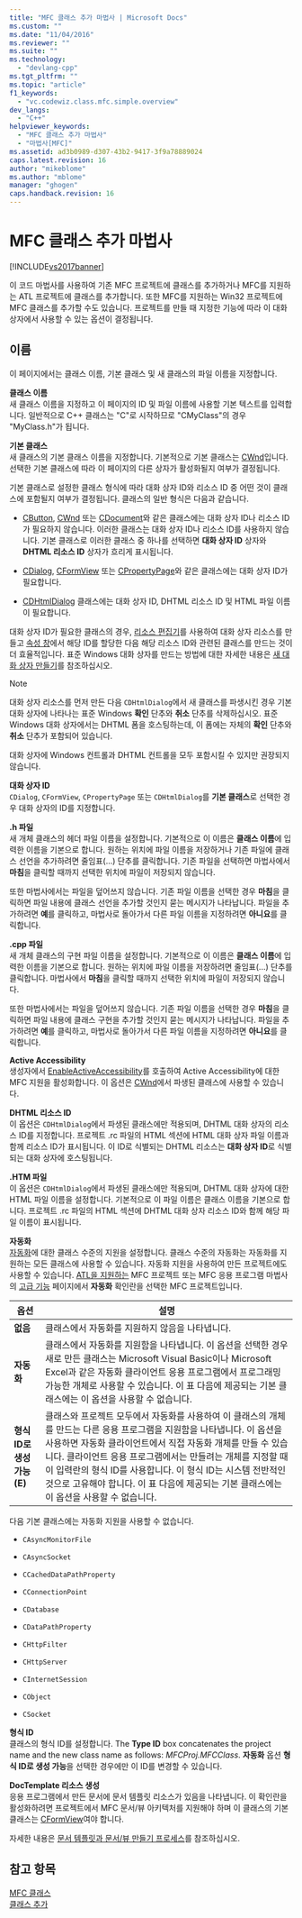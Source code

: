```yaml
---
title: "MFC 클래스 추가 마법사 | Microsoft Docs"
ms.custom: ""
ms.date: "11/04/2016"
ms.reviewer: ""
ms.suite: ""
ms.technology: 
  - "devlang-cpp"
ms.tgt_pltfrm: ""
ms.topic: "article"
f1_keywords: 
  - "vc.codewiz.class.mfc.simple.overview"
dev_langs: 
  - "C++"
helpviewer_keywords: 
  - "MFC 클래스 추가 마법사"
  - "마법사[MFC]"
ms.assetid: ad3b0989-d307-43b2-9417-3f9a78889024
caps.latest.revision: 16
author: "mikeblome"
ms.author: "mblome"
manager: "ghogen"
caps.handback.revision: 16
---
```

# MFC 클래스 추가 마법사
[!INCLUDE[vs2017banner](../../assembler/inline/includes/vs2017banner.md)]

이 코드 마법사를 사용하여 기존 MFC 프로젝트에 클래스를 추가하거나 MFC를 지원하는 ATL 프로젝트에 클래스를 추가합니다.  또한 MFC를 지원하는 Win32 프로젝트에 MFC 클래스를 추가할 수도 있습니다.  프로젝트를 만들 때 지정한 기능에 따라 이 대화 상자에서 사용할 수 있는 옵션이 결정됩니다.  
  
## 이름  
 이 페이지에서는 클래스 이름, 기본 클래스 및 새 클래스의 파일 이름을 지정합니다.  
  
 **클래스 이름**  
 새 클래스 이름을 지정하고 이 페이지의 ID 및 파일 이름에 사용할 기본 텍스트를 입력합니다.  일반적으로 C\+\+ 클래스는 "C"로 시작하므로 "CMyClass"의 경우 "MyClass.h"가 됩니다.  
  
 **기본 클래스**  
 새 클래스의 기본 클래스 이름을 지정합니다.  기본적으로 기본 클래스는 [CWnd](../../mfc/reference/cwnd-class.md)입니다.  선택한 기본 클래스에 따라 이 페이지의 다른 상자가 활성화될지 여부가 결정됩니다.  
  
 기본 클래스로 설정한 클래스 형식에 따라 대화 상자 ID와 리소스 ID 중 어떤 것이 클래스에 포함될지 여부가 결정됩니다.  클래스의 일반 형식은 다음과 같습니다.  
  
-   [CButton](../../mfc/reference/cbutton-class.md), [CWnd](../../mfc/reference/cwnd-class.md) 또는 [CDocument](../../mfc/reference/cdocument-class.md)와 같은 클래스에는 대화 상자 ID나 리소스 ID가 필요하지 않습니다.  이러한 클래스는 대화 상자 ID나 리소스 ID를 사용하지 않습니다.  기본 클래스로 이러한 클래스 중 하나를 선택하면 **대화 상자 ID** 상자와 **DHTML 리소스 ID** 상자가 흐리게 표시됩니다.  
  
-   [CDialog](../../mfc/reference/cdialog-class.md), [CFormView](../../mfc/reference/cformview-class.md) 또는 [CPropertyPage](../../mfc/reference/cpropertypage-class.md)와 같은 클래스에는 대화 상자 ID가 필요합니다.  
  
-   [CDHtmlDialog](../../mfc/reference/cdhtmldialog-class.md) 클래스에는 대화 상자 ID, DHTML 리소스 ID 및 HTML 파일 이름이 필요합니다.  
  
 대화 상자 ID가 필요한 클래스의 경우, [리소스 편집기](../../mfc/resource-editors.md)를 사용하여 대화 상자 리소스를 만들고 [속성 창](../Topic/Properties%20Window.md)에서 해당 ID를 할당한 다음 해당 리소스 ID와 관련된 클래스를 만드는 것이 더 효율적입니다.  표준 Windows 대화 상자를 만드는 방법에 대한 자세한 내용은 [새 대화 상자 만들기](../../mfc/creating-a-new-dialog-box.md)를 참조하십시오.  
  
> [!NOTE]
>  대화 상자 리소스를 먼저 만든 다음 `CDHtmlDialog`에서 새 클래스를 파생시킨 경우 기본 대화 상자에 나타나는 표준 Windows **확인** 단추와 **취소** 단추를 삭제하십시오.  표준 Windows 대화 상자에서는 DHTML 폼을 호스팅하는데, 이 폼에는 자체의 **확인** 단추와 **취소** 단추가 포함되어 있습니다.  
  
 대화 상자에 Windows 컨트롤과 DHTML 컨트롤을 모두 포함시킬 수 있지만 권장되지 않습니다.  
  
 **대화 상자 ID**  
 `CDialog`, `CFormView`, `CPropertyPage` 또는 `CDHtmlDialog`를 **기본 클래스**로 선택한 경우 대화 상자의 ID를 지정합니다.  
  
 **.h 파일**  
 새 개체 클래스의 헤더 파일 이름을 설정합니다.  기본적으로 이 이름은 **클래스 이름**에 입력한 이름을 기본으로 합니다.  원하는 위치에 파일 이름을 저장하거나 기존 파일에 클래스 선언을 추가하려면 줄임표\(...\) 단추를 클릭합니다.  기존 파일을 선택하면 마법사에서 **마침**을 클릭할 때까지 선택한 위치에 파일이 저장되지 않습니다.  
  
 또한 마법사에서는 파일을 덮어쓰지 않습니다.  기존 파일 이름을 선택한 경우 **마침**을 클릭하면 파일 내용에 클래스 선언을 추가할 것인지 묻는 메시지가 나타납니다.  파일을 추가하려면 **예**를 클릭하고, 마법사로 돌아가서 다른 파일 이름을 지정하려면 **아니요**를 클릭합니다.  
  
 **.cpp 파일**  
 새 개체 클래스의 구현 파일 이름을 설정합니다.  기본적으로 이 이름은 **클래스 이름**에 입력한 이름을 기본으로 합니다.  원하는 위치에 파일 이름을 저장하려면 줄임표\(...\) 단추를 클릭합니다.  마법사에서 **마침**을 클릭할 때까지 선택한 위치에 파일이 저장되지 않습니다.  
  
 또한 마법사에서는 파일을 덮어쓰지 않습니다.  기존 파일 이름을 선택한 경우 **마침**을 클릭하면 파일 내용에 클래스 구현을 추가할 것인지 묻는 메시지가 나타납니다.  파일을 추가하려면 **예**를 클릭하고, 마법사로 돌아가서 다른 파일 이름을 지정하려면 **아니요**를 클릭합니다.  
  
 **Active Accessibility**  
 생성자에서 [EnableActiveAccessibility](../Topic/CWnd::EnableActiveAccessibility.md)를 호출하여 Active Accessibility에 대한 MFC 지원을 활성화합니다.  이 옵션은 [CWnd](../../mfc/reference/cwnd-class.md)에서 파생된 클래스에 사용할 수 있습니다.  
  
 **DHTML 리소스 ID**  
 이 옵션은 `CDHtmlDialog`에서 파생된 클래스에만 적용되며,  DHTML 대화 상자의 리소스 ID를 지정합니다.  프로젝트 .rc 파일의 HTML 섹션에 HTML 대화 상자 파일 이름과 함께 리소스 ID가 표시됩니다.  이 ID로 식별되는 DHTML 리소스는 **대화 상자 ID**로 식별되는 대화 상자에 호스팅됩니다.  
  
 **.HTM 파일**  
 이 옵션은 `CDHtmlDialog`에서 파생된 클래스에만 적용되며,  DHTML 대화 상자에 대한 HTML 파일 이름을 설정합니다.  기본적으로 이 파일 이름은 클래스 이름을 기본으로 합니다.  프로젝트 .rc 파일의 HTML 섹션에 DHTML 대화 상자 리소스 ID와 함께 해당 파일 이름이 표시됩니다.  
  
 **자동화**  
 [자동화](../../mfc/automation.md)에 대한 클래스 수준의 지원을 설정합니다.  클래스 수준의 자동화는 자동화를 지원하는 모든 클래스에 사용할 수 있습니다.  자동화 지원을 사용하여 만든 프로젝트에도 사용할 수 있습니다.  [ATL을 지원하는](../../atl/reference/mfc-support-in-atl-projects.md) MFC 프로젝트 또는 MFC 응용 프로그램 마법사의 [고급 기능](../../mfc/reference/advanced-features-mfc-application-wizard.md) 페이지에서 **자동화** 확인란을 선택한 MFC 프로젝트입니다.  
  
|옵션|설명|  
|--------|--------|  
|**없음**|클래스에서 자동화를 지원하지 않음을 나타냅니다.|  
|**자동화**|클래스에서 자동화를 지원함을 나타냅니다.  이 옵션을 선택한 경우 새로 만든 클래스는 Microsoft Visual Basic이나 Microsoft Excel과 같은 자동화 클라이언트 응용 프로그램에서 프로그래밍 가능한 개체로 사용할 수 있습니다.  이 표 다음에 제공되는 기본 클래스에는 이 옵션을 사용할 수 없습니다.|  
|**형식 ID로 생성 가능\(E\)**|클래스와 프로젝트 모두에서 자동화를 사용하여 이 클래스의 개체를 만드는 다른 응용 프로그램을 지원함을 나타냅니다.  이 옵션을 사용하면 자동화 클라이언트에서 직접 자동화 개체를 만들 수 있습니다.  클라이언트 응용 프로그램에서는 만들려는 개체를 지정할 때 이 입력란의 형식 ID를 사용합니다. 이 형식 ID는 시스템 전반적인 것으로 고유해야 합니다.  이 표 다음에 제공되는 기본 클래스에는 이 옵션을 사용할 수 없습니다.|  
  
 다음 기본 클래스에는 자동화 지원을 사용할 수 없습니다.  
  
-   `CAsyncMonitorFile`  
  
-   `CAsyncSocket`  
  
-   `CCachedDataPathProperty`  
  
-   `CConnectionPoint`  
  
-   `CDatabase`  
  
-   `CDataPathProperty`  
  
-   `CHttpFilter`  
  
-   `CHttpServer`  
  
-   `CInternetSession`  
  
-   `CObject`  
  
-   `CSocket`  
  
 **형식 ID**  
 클래스의 형식 ID를 설정합니다.  The **Type ID** box concatenates the project name and the new class name as follows: *MFCProj.MFCClass*.  **자동화** 옵션 **형식 ID로 생성 가능**을 선택한 경우에만 이 ID를 변경할 수 있습니다.  
  
 **DocTemplate 리소스 생성**  
 응용 프로그램에서 만든 문서에 문서 템플릿 리소스가 있음을 나타냅니다.  이 확인란을 활성화하려면 프로젝트에서 MFC 문서\/뷰 아키텍처를 지원해야 하며 이 클래스의 기본 클래스는 [CFormView](../../mfc/reference/cformview-class.md)여야 합니다.  
  
 자세한 내용은 [문서 템플릿과 문서\/뷰 만들기 프로세스](../../mfc/document-templates-and-the-document-view-creation-process.md)를 참조하십시오.  
  
## 참고 항목  
 [MFC 클래스](../../mfc/reference/adding-an-mfc-class.md)   
 [클래스 추가](../../ide/adding-a-class-visual-cpp.md)